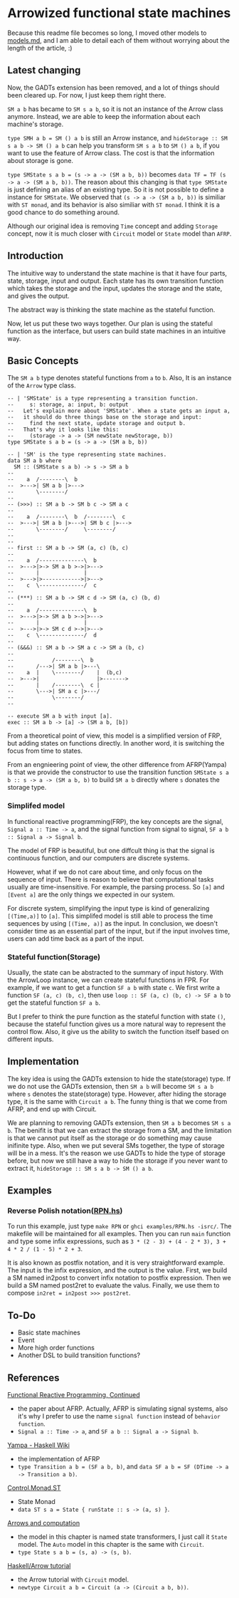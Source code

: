 # Arrowized functional state machines

Because this readme file becomes so long, I moved other models to [models.md](https://github.com/PseudoPower/AFSM/blob/master/models.md), and I am able to detail each of them without worrying about the length of the article, :)

## Latest changing

Now, the GADTs extension has been removed, and a lot of things should been cleared up. For now, I just keep them right there.

`SM a b` has became to `SM s a b`, so it is not an instance of the Arrow class anymore. Instead, we are able to keep the information about each machine's storage.

`type SMH a b = SM () a b` is still an Arrow instance, and `hideStorage :: SM s a b -> SM () a b` can help you transform `SM s a b` to `SM () a b`, if you want to use the feature of Arrow class. The cost is that the information about storage is gone.

`type SMState s a b = (s -> a -> (SM a b, b))` becomes `data TF = TF (s -> a -> (SM a b, b))`. The reason about this changing is that `type SMState` is just defining an alias of an existing type. So it is not possible to define a instance for `SMState`. We observed that  `(s -> a -> (SM a b, b))` is similiar with `ST monad`, and its behavior is also similiar with `ST monad`. I think it is a good chance to do something around.

Although our original idea is removing `Time` concept and adding `Storage` concept, now it is much closer with `Circuit` model or `State` model than `AFRP`.

## Introduction

The intuitive way to understand the state machine is that it have four parts, state, storage, input and output. Each state has its own transition function which takes the storage and the input, updates the storage and the state, and gives the output.

The abstract way is thinking the state machine as the stateful function.

Now, let us put these two ways together. Our plan is using the stateful function as the interface, but users can build state machines in an intuitive way.

## Basic Concepts

The `SM a b` type denotes stateful functions from `a` to `b`. Also, It is an instance of the `Arrow` type class.
```
-- | 'SMState' is a type representing a transition function.
--     s: storage, a: input, b: output
--   Let's explain more about 'SMState'. When a state gets an input a, 
--   it should do three things base on the storage and input: 
--     find the next state, update storage and output b.
--   That's why it looks like this:
--     (storage -> a -> (SM newState newStorage, b))
type SMState s a b = (s -> a -> (SM a b, b))

-- | 'SM' is the type representing state machines.
data SM a b where
  SM :: (SMState s a b) -> s -> SM a b
--
--    a  /--------\  b
--  >--->| SM a b |>--->
--       \--------/
--
-- (>>>) :: SM a b -> SM b c -> SM a c
--
--    a  /--------\  b  /--------\  c
--  >--->| SM a b |>--->| SM b c |>--->
--       \--------/     \--------/
--
--
-- first :: SM a b -> SM (a, c) (b, c)
--
--    a  /--------------\  b
--  >--->|>-> SM a b >->|>--->
--       |              |
--  >--->|>------------>|>--->
--    c  \--------------/  c
--
-- (***) :: SM a b -> SM c d -> SM (a, c) (b, d)
--
--    a  /--------------\  b
--  >--->|>-> SM a b >->|>--->
--       |              |
--  >--->|>-> SM c d >->|>--->
--    c  \--------------/  d
--
-- (&&&) :: SM a b -> SM a c -> SM a (b, c)
--
--            /--------\  b
--       /--->| SM a b |>---\
--    a  |    \--------/    |  (b,c)
--  >--->|                  |>------->
--       |    /--------\  c |
--       \--->| SM a c |>---/
--            \--------/
--

-- execute SM a b with input [a].
exec :: SM a b -> [a] -> (SM a b, [b])
```

From a theoretical point of view, this model is a simplified version of FRP, but adding states on functions directly. In another word, it is switching the focus from time to states.

From an engnieering point of view, the other difference from AFRP(Yampa) is that we provide the constructor to use the transition function `SMState s a b :: s -> a -> (SM a b, b)` to build `SM a b` directly where `s` donates the storage type.

### Simplifed model

In functional reactive programming(FRP), the key concepts are the signal, `Signal a :: Time -> a`, and the signal function from signal to signal, `SF a b :: Signal a -> Signal b`.

The model of FRP is beautiful, but one diffcult thing is that the signal is continuous function, and our computers are discrete systems.

However, what if we do not care about time, and only focus on the sequence of input. There is reason to believe that computational tasks usually are time-insensitive. For example, the parsing process. So `[a]` and `[Event a]` are the only things we expected in our system.

For discrete system, simplifying the input type is kind of generalizing `[(Time,a)]` to `[a]`. This simplifed model is still able to process the time sequences by using `[(Time, a)]` as the input. In conclusion, we doesn't consider time as an essential part of the input, but if the input involves time, users can add time back as a part of the input.

### Stateful function(Storage)

Usually, the state can be abstracted to the summary of input history. With the ArrowLoop instance, we can create stateful functions in FPR. For example, if we want to get a function `SF a b` with state `c`. We first write a function `SF (a, c) (b, c)`, then use `loop :: SF (a, c) (b, c) -> SF a b` to get the stateful function `SF a b`.

But I prefer to think the pure function as the stateful function with state `()`, because the stateful function gives us a more natural way to represent the control flow. Also, it give us the ability to switch the function itself based on different inputs.

## Implementation

The key idea is using the GADTs extension to hide the state(storage) type. If we do not use the GADTs extension, then `SM a b` will become `SM s a b` where `s` denotes the state(storage) type. However, after hiding the storage type, it is the same with `Circuit a b`. The funny thing is that we come from AFRP, and end up with Circuit.

We are planning to removing GADTs extension, then `SM a b` becomes `SM s a b`. The benifit is that we can extract the storage from a SM, and the limitation is that we cannot put itself as the storage or do something may cause inifinite type. Also, when we put several SMs together, the type of storage will be in a mess. It's the reason we use GADTs to hide the type of storage before, but now we still have a way to hide the storage if you never want to extract it, `hideStorage :: SM s a b -> SM () a b`. 

## Examples

### Reverse Polish notation([RPN.hs](https://github.com/PseudoPower/AFSM/blob/master/examples/RPN.hs))

To run this example, just type `make RPN` or `ghci examples/RPN.hs -isrc/`. The makefile will be maintained for all examples. Then you can run `main` function and type some infix expressions, such as  `3 * (2 - 3) + (4 - 2 * 3), 3 + 4 * 2 / (1 - 5) * 2 + 3`.

It is also known as postfix notation, and it is very straightforward example. The input is the infix expression, and the output is the value. First, we build a SM named in2post to convert infix notation to postfix expression. Then we build a SM named post2ret to evaluate the valus. Finally, we use them to compose `in2ret = in2post >>> post2ret`.


## To-Do
  * Basic state machines
  * Event
  * More high order functions
  * Another DSL to build transition functions?

## References
[Functional Reactive Programming, Continued](http://haskell.cs.yale.edu/wp-content/uploads/2011/02/workshop-02.pdf)
  * the paper about AFRP. Actually, AFRP is simulating signal systems, also it's why I prefer to use the name `signal function` instead of `behavior function`.
  * `Signal a :: Time -> a`, and `SF a b :: Signal a -> Signal b`.

[Yampa - Haskell Wiki](https://wiki.haskell.org/Yampa)
  * the implementation of AFRP
  * `type Transition a b = (SF a b, b)`, and `data SF a b = SF (DTime -> a -> Transition a b)`.

[Control.Monad.ST](https://hackage.haskell.org/package/base-4.8.2.0/docs/Control-Monad-ST.html)
  * State Monad
  * `data ST s a = State { runState :: s -> (a, s) }`.

[Arrows and computation](http://ipaper.googlecode.com/git-history/243b02cb56424d9e3931361122c5aa1c4bdcbbbd/Arrow/arrows-fop.pdf)
  * the model in this chapter is named state transformers, I just call it `State` model.  The `Auto` model in this chapter is the same with `Circuit`.
  * `type State s a b = (s, a) -> (s, b)`.

[Haskell/Arrow tutorial](https://en.wikibooks.org/wiki/Haskell/Arrow_tutorial)
  * the Arrow tutorial with `Circuit` model. 
  * `newtype Circuit a b = Circuit (a -> (Circuit a b, b))`. 
